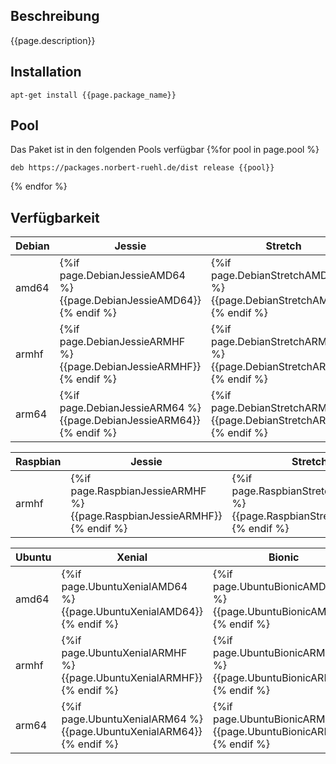 ## Beschreibung

{{page.description}}


## Installation
```
apt-get install {{page.package_name}}
```

## Pool
Das Paket ist in den folgenden Pools verfügbar
{%for pool in page.pool %}
```
deb https://packages.norbert-ruehl.de/dist release {{pool}}
```
{% endfor %}


## Verfügbarkeit


| Debian | Jessie | Stretch | Buster |
|--------|--------|---------|--------|
| amd64  |    {%if page.DebianJessieAMD64 %} {{page.DebianJessieAMD64}} {% endif %}  | {%if page.DebianStretchAMD64 %} {{page.DebianStretchAMD64}} {% endif %}  | {%if page.DebianBusterAMD64 %} {{page.DebianBusterAMD64}} {% endif %}  |
| armhf  |    {%if page.DebianJessieARMHF %} {{page.DebianJessieARMHF}} {% endif %}  | {%if page.DebianStretchARMHF %} {{page.DebianStretchARMHF}} {% endif %}  | {%if page.DebianBusterARMHF %} {{page.DebianBusterARMHF}} {% endif %}  |
| arm64  |    {%if page.DebianJessieARM64 %} {{page.DebianJessieARM64}} {% endif %}  | {%if page.DebianStretchARM64 %} {{page.DebianStretchARM64}} {% endif %}  | {%if page.DebianBusterARM64 %} {{page.DebianBusterARM64}} {% endif %}  |

| Raspbian | Jessie | Stretch |
|----------|--------|---------|
| armhf  |    {%if page.RaspbianJessieARMHF %} {{page.RaspbianJessieARMHF}} {% endif %}  | {%if page.RaspbianStretchARMHF %} {{page.RaspbianStretchARMHF}} {% endif %}  | {%if page.RaspbianBusterARMHF %} {{page.RaspbianBusterARMHF}} {% endif %}  |

| Ubuntu | Xenial | Bionic |
|--------|--------|--------|
| amd64  |    {%if page.UbuntuXenialAMD64 %} {{page.UbuntuXenialAMD64}} {% endif %}  | {%if page.UbuntuBionicAMD64 %} {{page.UbuntuBionicAMD64}} {% endif %}  |
| armhf  |    {%if page.UbuntuXenialARMHF %} {{page.UbuntuXenialARMHF}} {% endif %}  | {%if page.UbuntuBionicARMHF %} {{page.UbuntuBionicARMHF}} {% endif %}  |
| arm64  |    {%if page.UbuntuXenialARM64 %} {{page.UbuntuXenialARM64}} {% endif %}  | {%if page.UbuntuBionicARM64 %} {{page.UbuntuBionicARM64}} {% endif %}  |
